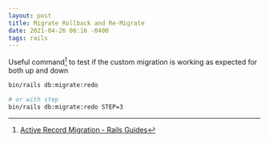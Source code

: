 ```yaml
---
layout: post
title: Migrate Rollback and Re-Migrate
date: 2021-04-26 06:16 -0400
tags: rails
---
```

Useful command[^1] to test if the custom migration is working as expected for both up and down

```bash
bin/rails db:migrate:redo

# or with step
bin/rails db:migrate:redo STEP=3
```

[^1]: [Active Record Migration - Rails Guides](https://guides.rubyonrails.org/active_record_migrations.html#rolling-back)
